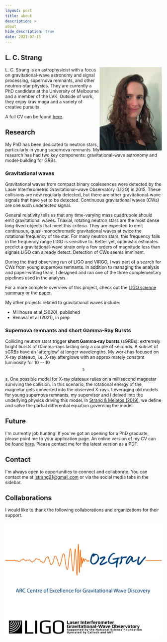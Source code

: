 ```yaml
---
layout: post
title: about
description: >
about
hide_description: true
date: 2021-07-15
---
```



## L. C. Strang


<img src="/assets/img/strang.jpg" alt="Photograph of L. C. Strang" width="200" style="float:right"/>

L. C. Strang is an astrophysicist with a focus on gravitational-wave astronomy and signal processing, supernova remnants, and other neutron-star physics. They are currently a PhD candidate at the University of Melbourne and a member of the LVK. Outside of work, they enjoy krav maga and a variety of creative pursuits.

A full CV can be found [here](/cv).

## Research
My PhD has been dedicated to neutron stars, particularly in young supernova remnants.
My research has had two key components: gravitational-wave astronomy and model-building for GRBs.

### Gravitational waves

Gravitational waves from compact binary coalesences were detected by the Laser Interferometric Gravitational-wave Observatory (LIGO) in 2015.
These collisions are now regularly detected, but there are other gravitational-wave signals that have yet to be detected. 
Continuous gravitational waves (CWs) are one such undetected signal. 

General relativity tells us that any time-varying mass quadrupole should emit gravitational waves.
Triaxial, rotating neutron stars are the most dense long-lived objects that meet this criteria.
They are expected to emit continuous, quasi-monochromatic gravitational waves at twice the rotational frequency of the star.
For many neutron stars, this frequency falls in the frequency range LIGO is sensitive to.
Better yet, optimistic estimates predict a gravitational-wave strain only a few orders of magnitude less than signals LIGO can already detect. 
Detection of CWs seems imminent. 

During the third observing run of LIGO and VIRGO, I was part of a search for CWs from young supernova remnants.
In addition to managing the analysis and paper-writing team, I designed and ran one of the three complementary pipelines used in the analysis.

For a more complete overview of this project, check out the [LIGO science summary](https://ligo.org/science/Publication-O3aDirectedSNR/index.php) or the [paper](https://arxiv.org/abs/2105.11641).

My other projects related to gravitational waves include:

* Millhouse et al (2020), published
* Beniwal et al (2021), in prep

### Supernova remnants and short Gamma-Ray Bursts

Colliding neutron stars trigger **short Gamma-ray bursts** (sGRBs): extremely bright bursts of Gamma-rays lasting only a couple of seconds. 
A subset of sGRBs have an 'afterglow' at longer wavelengths.
My work has focused on X-ray plateaux, i.e. X-ray afterglows with an approximately constant luminosity for 10 -- 10$$^5$$ s.
One possible model for X-ray plateaux relies on a millisecond magnetar surviving the collision. 
In this scenario, the rotational energy of the magnetar gets converted into the observed X-rays.
Leveraging old models for young supernova remnants, my supervisor and I delved into the underlying physics driving this model.
In [Strang & Melatos (2019)](/_posts/StrangMelatos2019), we define and solve the partial differential equation governing the model.
<!-- In CITE, we team up with colleages at Monash University to use this model to infer the underlying properties of the magnetar driving the plateau. -->


## Future

I'm currently job hunting! If you've got an opening for a PhD graduate, please point me to your application page.
An online version of my CV can be found [here](/cv).
Please contact me for the latest version as a PDF.

## Contact
I'm always open to opportunities to connect and collaborate. You can contact me at lstrang91@gmail.com or via the social media tabs in the sidebar.

## Collaborations

I would like to thank the following collaborations and organizations for their support.

 [![OzGrav logo](/assets/img/ozgrav.png)](https://www.ozgrav.org/)
[![LIGO logo](/assets/img/ligologo.jpg)](https://www.ligo.org/)
